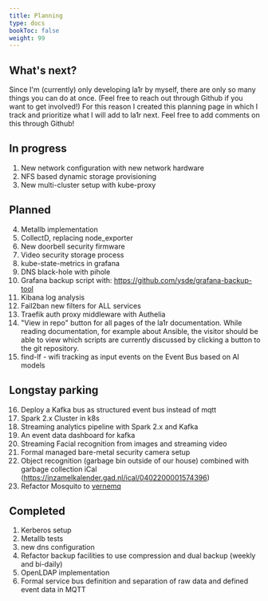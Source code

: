 ```yaml
---
title: Planning
type: docs
bookToc: false
weight: 99
---
```

## What's next?
Since I'm (currently) only developing la1r by myself, there are only so many things you can do at once. 
(Feel free to reach out through Github if you want to get involved!)
For this reason I created this planning page in which I track and prioritize what I will add to la1r next.
Feel free to add comments on this through Github!

## In progress
1. New network configuration with new network hardware
2. NFS based dynamic storage provisioning
3. New multi-cluster setup with kube-proxy

## Planned
4. Metallb implementation
5. CollectD, replacing node_exporter
6.  New doorbell security firmware
7.  Video security storage process   
8.  kube-state-metrics in grafana
9.  DNS black-hole with pihole
10. Grafana backup script with: https://github.com/ysde/grafana-backup-tool
11. Kibana log analysis
12. Fail2ban new filters for ALL services
13. Traefik auth proxy middleware with Authelia
14. "View in repo" button for all pages of the la1r documentation. While reading documentation, for example about Ansible, the visitor should be able to view which scripts are currently discussed by clicking a button to the git repository.
15. find-lf - wifi tracking as input events on the Event Bus based on AI models


## Longstay parking
16. Deploy a Kafka bus as structured event bus instead of mqtt
17. Spark 2.x Cluster in k8s
18. Streaming analytics pipeline with Spark 2.x and Kafka
19. An event data dashboard for kafka
20. Streaming Facial recognition from images and streaming video
21. Formal managed bare-metal security camera setup
22. Object recognition (garbage bin outside of our house) combined with garbage collection iCal (https://inzamelkalender.gad.nl/ical/0402200001574396)
23. Refactor Mosquito to [vernemq](https://vernemq.com/) 

## Completed
1. Kerberos setup
2. Metallb tests
3. new dns configuration
4. Refactor backup facilities to use compression and dual backup (weekly and bi-daily)
5. OpenLDAP implementation
6. Formal service bus definition and separation of raw data and defined event data in MQTT
